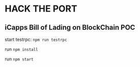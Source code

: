 # HACK THE PORT
## iCapps Bill of Lading on BlockChain POC

start testrpc: `npm run testrpc`

run `npm install`

run `npm start`